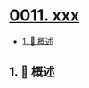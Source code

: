 # [0011. xxx](https://github.com/Tdahuyou/TNotes.git-notes/tree/main/notes/0011.%20xxx)

<!-- region:toc -->

- [1. 📝 概述](#1--概述)

<!-- endregion:toc -->

## 1. 📝 概述
